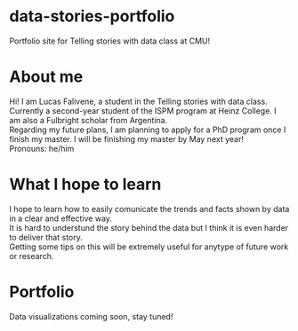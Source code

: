 # data-stories-portfolio
Portfolio site for Telling stories with data class at CMU!

# About me
Hi! I am Lucas Falivene, a student in the Telling stories with data class.</br>
Currently a second-year student of the ISPM program at Heinz College. I am also a Fulbright scholar from Argentina. </br>
Regarding my future plans, I am planning to apply for a PhD program once I finish my master. I will be finishing my master by May next year! </br>
Pronouns: he/him 

# What I hope to learn
I hope to learn how to easily comunicate the trends and facts shown by data in a clear and effective way.</br>
It is hard to understund the story behind the data but I think it is even harder to deliver that story.</br>
Getting some tips on this will be extremely useful for anytype of future work or research.

# Portfolio
Data visualizations coming soon, stay tuned!

